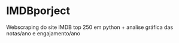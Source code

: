 # IMDBporject
Webscraping do site IMDB top 250 em python + analise gráfica das notas/ano e engajamento/ano
